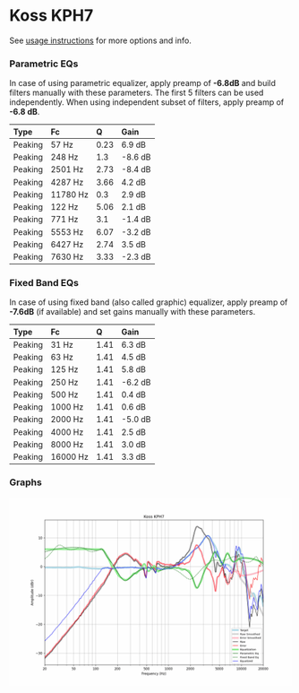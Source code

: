 # Koss KPH7
See [usage instructions](https://github.com/jaakkopasanen/AutoEq#usage) for more options and info.

### Parametric EQs
In case of using parametric equalizer, apply preamp of **-6.8dB** and build filters manually
with these parameters. The first 5 filters can be used independently.
When using independent subset of filters, apply preamp of **-6.8 dB**.

| Type    | Fc       |    Q | Gain    |
|:--------|:---------|:-----|:--------|
| Peaking | 57 Hz    | 0.23 | 6.9 dB  |
| Peaking | 248 Hz   | 1.3  | -8.6 dB |
| Peaking | 2501 Hz  | 2.73 | -8.4 dB |
| Peaking | 4287 Hz  | 3.66 | 4.2 dB  |
| Peaking | 11780 Hz | 0.3  | 2.9 dB  |
| Peaking | 122 Hz   | 5.06 | 2.1 dB  |
| Peaking | 771 Hz   | 3.1  | -1.4 dB |
| Peaking | 5553 Hz  | 6.07 | -3.2 dB |
| Peaking | 6427 Hz  | 2.74 | 3.5 dB  |
| Peaking | 7630 Hz  | 3.33 | -2.3 dB |

### Fixed Band EQs
In case of using fixed band (also called graphic) equalizer, apply preamp of **-7.6dB**
(if available) and set gains manually with these parameters.

| Type    | Fc       |    Q | Gain    |
|:--------|:---------|:-----|:--------|
| Peaking | 31 Hz    | 1.41 | 6.3 dB  |
| Peaking | 63 Hz    | 1.41 | 4.5 dB  |
| Peaking | 125 Hz   | 1.41 | 5.8 dB  |
| Peaking | 250 Hz   | 1.41 | -6.2 dB |
| Peaking | 500 Hz   | 1.41 | 0.4 dB  |
| Peaking | 1000 Hz  | 1.41 | 0.6 dB  |
| Peaking | 2000 Hz  | 1.41 | -5.0 dB |
| Peaking | 4000 Hz  | 1.41 | 2.5 dB  |
| Peaking | 8000 Hz  | 1.41 | 3.0 dB  |
| Peaking | 16000 Hz | 1.41 | 3.3 dB  |

### Graphs
![](./Koss%20KPH7.png)